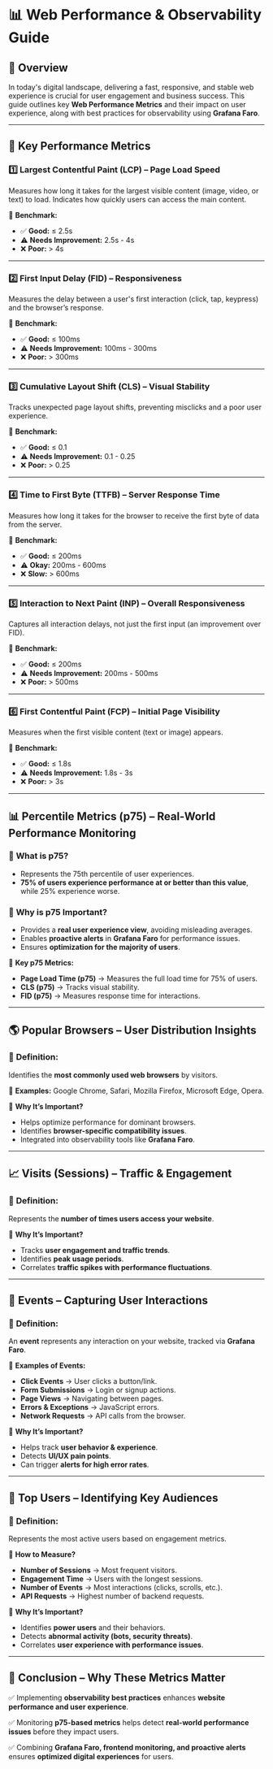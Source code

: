# 📊 Web Performance & Observability Guide

## 🚀 Overview
In today's digital landscape, delivering a fast, responsive, and stable web experience is crucial for user engagement and business success. This guide outlines key **Web Performance Metrics** and their impact on user experience, along with best practices for observability using **Grafana Faro**.

---

## 📌 Key Performance Metrics

### 1️⃣ **Largest Contentful Paint (LCP) – Page Load Speed**
Measures how long it takes for the largest visible content (image, video, or text) to load. Indicates how quickly users can access the main content.

🔹 **Benchmark:**
- ✅ **Good:** ≤ 2.5s
- ⚠️ **Needs Improvement:** 2.5s - 4s
- ❌ **Poor:** > 4s

---

### 2️⃣ **First Input Delay (FID) – Responsiveness**
Measures the delay between a user's first interaction (click, tap, keypress) and the browser’s response.

🔹 **Benchmark:**
- ✅ **Good:** ≤ 100ms
- ⚠️ **Needs Improvement:** 100ms - 300ms
- ❌ **Poor:** > 300ms

---

### 3️⃣ **Cumulative Layout Shift (CLS) – Visual Stability**
Tracks unexpected page layout shifts, preventing misclicks and a poor user experience.

🔹 **Benchmark:**
- ✅ **Good:** ≤ 0.1
- ⚠️ **Needs Improvement:** 0.1 - 0.25
- ❌ **Poor:** > 0.25

---

### 4️⃣ **Time to First Byte (TTFB) – Server Response Time**
Measures how long it takes for the browser to receive the first byte of data from the server.

🔹 **Benchmark:**
- ✅ **Good:** ≤ 200ms
- ⚠️ **Okay:** 200ms - 600ms
- ❌ **Slow:** > 600ms

---

### 5️⃣ **Interaction to Next Paint (INP) – Overall Responsiveness**
Captures all interaction delays, not just the first input (an improvement over FID).

🔹 **Benchmark:**
- ✅ **Good:** ≤ 200ms
- ⚠️ **Needs Improvement:** 200ms - 500ms
- ❌ **Poor:** > 500ms

---

### 6️⃣ **First Contentful Paint (FCP) – Initial Page Visibility**
Measures when the first visible content (text or image) appears.

🔹 **Benchmark:**
- ✅ **Good:** ≤ 1.8s
- ⚠️ **Needs Improvement:** 1.8s - 3s
- ❌ **Poor:** > 3s

---

## 📊 Percentile Metrics (p75) – Real-World Performance Monitoring

### 🔹 **What is p75?**
- Represents the 75th percentile of user experiences.
- **75% of users experience performance at or better than this value**, while 25% experience worse.

### 🔹 **Why is p75 Important?**
- Provides a **real user experience view**, avoiding misleading averages.
- Enables **proactive alerts** in **Grafana Faro** for performance issues.
- Ensures **optimization for the majority of users**.

🔹 **Key p75 Metrics:**
- **Page Load Time (p75)** → Measures the full load time for 75% of users.
- **CLS (p75)** → Tracks visual stability.
- **FID (p75)** → Measures response time for interactions.

---

## 🌎 Popular Browsers – User Distribution Insights
### 🔹 **Definition:**
Identifies the **most commonly used web browsers** by visitors.

🔹 **Examples:** Google Chrome, Safari, Mozilla Firefox, Microsoft Edge, Opera.

🔹 **Why It’s Important?**
- Helps optimize performance for dominant browsers.
- Identifies **browser-specific compatibility issues**.
- Integrated into observability tools like **Grafana Faro**.

---

## 📈 Visits (Sessions) – Traffic & Engagement
### 🔹 **Definition:**
Represents the **number of times users access your website**.

🔹 **Why It’s Important?**
- Tracks **user engagement and traffic trends**.
- Identifies **peak usage periods**.
- Correlates **traffic spikes with performance fluctuations**.

---

## 🎯 Events – Capturing User Interactions
### 🔹 **Definition:**
An **event** represents any interaction on your website, tracked via **Grafana Faro**.

🔹 **Examples of Events:**
- **Click Events** → User clicks a button/link.
- **Form Submissions** → Login or signup actions.
- **Page Views** → Navigating between pages.
- **Errors & Exceptions** → JavaScript errors.
- **Network Requests** → API calls from the browser.

🔹 **Why It’s Important?**
- Helps track **user behavior & experience**.
- Detects **UI/UX pain points**.
- Can trigger **alerts for high error rates**.

---

## 👥 Top Users – Identifying Key Audiences
### 🔹 **Definition:**
Represents the most active users based on engagement metrics.

🔹 **How to Measure?**
- **Number of Sessions** → Most frequent visitors.
- **Engagement Time** → Users with the longest sessions.
- **Number of Events** → Most interactions (clicks, scrolls, etc.).
- **API Requests** → Highest number of backend requests.

🔹 **Why It’s Important?**
- Identifies **power users** and their behaviors.
- Detects **abnormal activity (bots, security threats)**.
- Correlates **user experience with performance issues**.

---

## 🎯 Conclusion – Why These Metrics Matter
✅ Implementing **observability best practices** enhances **website performance and user experience**.

✅ Monitoring **p75-based metrics** helps detect **real-world performance issues** before they impact users.

✅ Combining **Grafana Faro, frontend monitoring, and proactive alerts** ensures **optimized digital experiences** for users.

